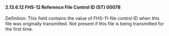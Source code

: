 #### 2.13.6.12 FHS-12 Reference File Control ID (ST) 00078

Definition: This field contains the value of FHS-11-file control ID when this file was originally transmitted. Not present if this file is being transmitted for the first time.
